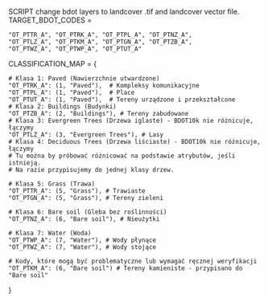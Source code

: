 SCRIPT change bdot layers to landcover .tif and landcover vector file.
TARGET_BDOT_CODES = 

    "OT_PTTR_A", "OT_PTRK_A", "OT_PTPL_A", "OT_PTNZ_A",
    "OT_PTLZ_A", "OT_PTKM_A", "OT_PTGN_A", "OT_PTZB_A",
    "OT_PTWZ_A", "OT_PTWP_A", "OT_PTUT_A"


CLASSIFICATION_MAP = 
{

    # Klasa 1: Paved (Nawierzchnie utwardzone)
    "OT_PTRK_A": (1, "Paved"),  # Kompleksy komunikacyjne
    "OT_PTPL_A": (1, "Paved"),  # Place
    "OT_PTUT_A": (1, "Paved"),  # Tereny urządzone i przekształcone
    # Klasa 2: Buildings (Budynki)
    "OT_PTZB_A": (2, "Buildings"), # Tereny zabudowane
    # Klasa 3: Evergreen Trees (Drzewa iglaste) - BDOT10k nie różnicuje, łączymy
    "OT_PTLZ_A": (3, "Evergreen Trees"), # Lasy
    # Klasa 4: Deciduous Trees (Drzewa liściaste) - BDOT10k nie różnicuje, łączymy
    # Tu można by próbować różnicować na podstawie atrybutów, jeśli istnieją.
    # Na razie przypisujemy do jednej klasy drzew.
    
    # Klasa 5: Grass (Trawa)
    "OT_PTTR_A": (5, "Grass"), # Trawiaste
    "OT_PTGN_A": (5, "Grass"), # Tereny zieleni
    
    # Klasa 6: Bare soil (Gleba bez roślinności)
    "OT_PTNZ_A": (6, "Bare soil"), # Nieużytki
    
    # Klasa 7: Water (Woda)
    "OT_PTWP_A": (7, "Water"), # Wody płynące
    "OT_PTWZ_A": (7, "Water"), # Wody stojące
    
    # Kody, które mogą być problematyczne lub wymagać ręcznej weryfikacji
    "OT_PTKM_A": (6, "Bare soil") # Tereny kamieniste - przypisano do "Bare soil"
}
